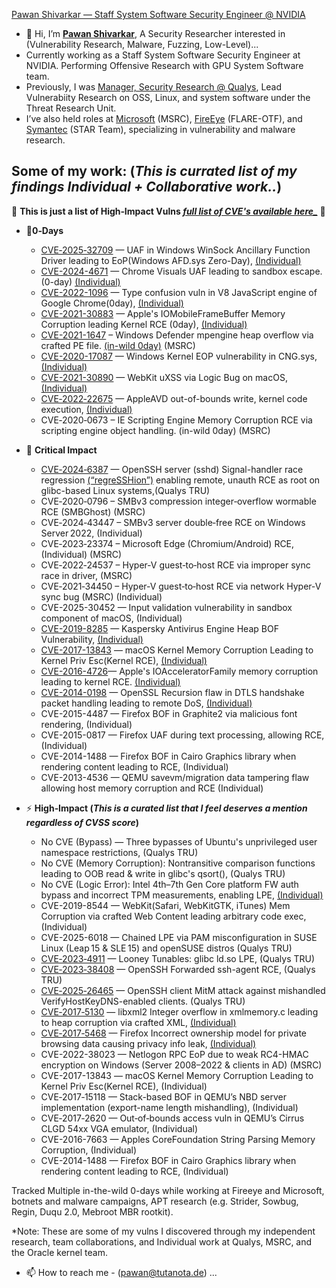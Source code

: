 [Pawan Shivarkar — Staff System Software Security Engineer @ NVIDIA](https://www.nvidia.com)

- 👋 Hi, I’m [**Pawan Shivarkar**](https://github.com/pawan-shivarkar), A Security Researcher interested in (Vulnerability Research, Malware, Fuzzing, Low-Level)...
-    Currently working as a Staff System Software Security Engineer at NVIDIA. Performing Offensive Research with GPU System Software team.
-    Previously, I was [Manager, Security Research @ Qualys](https://www.qualys.com), Lead Vulnerabiity Research on OSS, Linux, and system software under the Threat Research Unit.  
-    I’ve also held roles at [Microsoft](https://www.microsoft.com/en-us/msrc) (MSRC), [FireEye](https://www.fireeye.com) (FLARE-OTF), and [Symantec](https://www.broadcom.com/company/newsroom/press-releases?filtr=Symantec) (STAR Team), specializing in vulnerability and malware research.

Some of my work: (_This is currated list of my findings Individual + Collaborative work.._)
-------------------------------------------------------------------------------------------------------

🚨 **This is just a list of High‑Impact Vulns _[full list of CVE's available here_](https://github.com/pawan-shivarkar/List-of-CVE-s-)_** 🚨

- 🌟**0‑Days**
  - [CVE‑2025‑32709](https://msrc.microsoft.com/update-guide/en-US/advisory/CVE-2025-32709) — UAF in Windows WinSock Ancillary Function Driver leading to EoP(Windows AFD.sys Zero-Day), [(Individual)](https://msrc.microsoft.com/update-guide/en-US/advisory/CVE-2025-32709)
  - [CVE-2024-4671](https://msrc.microsoft.com/update-guide/vulnerability/CVE-2024-4671) — Chrome Visuals UAF leading to sandbox escape. (0-day) [(Individual)](https://msrc.microsoft.com/update-guide/vulnerability/CVE-2024-4671)
  - [CVE-2022-1096](https://msrc.microsoft.com/update-guide/vulnerability/CVE-2022-1096) — Type confusion vuln in V8 JavaScript engine of Google Chrome(0day), [(Individual)](https://msrc.microsoft.com/update-guide/vulnerability/CVE-2022-1096)
  - [CVE-2021-30883](https://support.apple.com/en-in/103159) — Apple's IOMobileFrameBuffer Memory Corruption leading Kernel RCE (0day), [(Individual)](https://support.apple.com/en-in/103159)
  - [CVE-2021-1647](https://msrc.microsoft.com/update-guide/vulnerability/CVE-2021-1647) – Windows Defender mpengine heap overflow via crafted PE file. [(in-wild 0day)](https://msrc.microsoft.com/update-guide/vulnerability/CVE-2021-1647) (MSRC)
  - [CVE-2020-17087](https://msrc.microsoft.com/update-guide/en-US/vulnerability/CVE-2020-17087?utm_source=SECDEV+Audience++PRIME+-+APRIL+2020&utm_campaign=4c30f3205c-DRF-19-October-2020_COPY_01&utm_medium=email&utm_term=0_6e92156d31-4c30f3205c-&mc_cid=4c30f3205c&mc_eid=%5BUNIQID%5D) — Windows Kernel EOP vulnerability in CNG.sys, [(Individual)](https://msrc.microsoft.com/update-guide/en-US/vulnerability/CVE-2020-17087?utm_source=SECDEV+Audience++PRIME+-+APRIL+2020&utm_campaign=4c30f3205c-DRF-19-October-2020_COPY_01&utm_medium=email&utm_term=0_6e92156d31-4c30f3205c-&mc_cid=4c30f3205c&mc_eid=%5BUNIQID%5D)
  - [CVE-2021-30890](https://support.apple.com/en-bn/103166) — WebKit uXSS via Logic Bug on macOS, [(Individual)](https://support.apple.com/en-bn/103166)
  - [CVE‑2022‑22675](https://support.apple.com/en-us/102999) — AppleAVD out-of-bounds write, kernel code execution, [(Individual)](https://support.apple.com/en-us/102999)
  - CVE‑2020‑0673 – IE Scripting Engine Memory Corruption RCE via scripting engine object handling. (in-wild 0day) (MSRC)
 
- 🚨 **Critical Impact**
  - [CVE‑2024‑6387](https://www.qualys.com/regresshion-cve-2024-6387/) — OpenSSH server (sshd) Signal-handler race regression [(“regreSSHion”)](https://www.qualys.com/regresshion-cve-2024-6387/) enabling remote, unauth RCE as root on glibc-based Linux systems,(Qualys TRU)
  - CVE‑2020‑0796 – SMBv3 compression integer‑overflow wormable RCE (SMBGhost) (MSRC)
  - CVE‑2024‑43447 – SMBv3 server double‑free RCE on Windows Server 2022, (Individual)
  - CVE‑2023‑23374 – Microsoft Edge (Chromium/Android) RCE,(Individual) (MSRC)
  - CVE‑2022‑24537 – Hyper‑V guest‑to‑host RCE via improper sync race in driver, (MSRC)
  - CVE‑2021‑34450 – Hyper‑V guest‑to‑host RCE via network Hyper‑V sync bug (MSRC) (Individual)
  - CVE-2025-30452 — Input validation vulnerability in sandbox component of macOS, (Individual) 
  - [CVE-2019-8285](https://securityvulnerability.io/vulnerability/CVE-2019-8285) — Kaspersky Antivirus Engine Heap BOF Vulnerability, [(Individual)](https://securityvulnerability.io/vulnerability/CVE-2019-8285)
  - [CVE-2017-13843](https://support.apple.com/en-us/103804) — macOS Kernel Memory Corruption Leading to Kernel Priv Esc(Kernel RCE), [(Individual)](https://support.apple.com/en-us/103804)
  - [CVE-2016-4726](https://support.apple.com/en-mk/103800)— Apple's IOAcceleratorFamily memory corruption leading to kernel RCE. [(Individual)](https://support.apple.com/en-mk/103800)
  - [CVE-2014-0198](https://bugzilla.redhat.com/show_bug.cgi?id=1093837) — OpenSSL Recursion flaw in DTLS handshake packet handling leading to remote DoS, [(Individual)](https://bugzilla.redhat.com/show_bug.cgi?id=1093837)
  - CVE-2015-4487 — Firefox BOF in Graphite2 via malicious font rendering, (Individual)
  - CVE-2015-0817 — Firefox UAF during text processing, allowing RCE, (Individual)
  - CVE-2014-1488 — Firefox BOF in Cairo Graphics library when rendering content leading to RCE, (Individual)
  - CVE-2013-4536 — QEMU savevm/migration data tampering flaw allowing host memory corruption and RCE (Individual)
 
- ⚡ **High‑Impact (_This is a curated list that I feel deserves a mention regardless of CVSS score_)**
  - No CVE (Bypass) — Three bypasses of Ubuntu's unprivileged user namespace restrictions, (Qualys TRU)
  - No CVE (Memory Corruption): Nontransitive comparison functions leading to OOB read & write in glibc's qsort(), (Qualys TRU)
  - No CVE (Logic Error): Intel 4th–7th Gen Core platform FW auth bypass and incorrect TPM measurements, enabling LPE, [(Individual)]()
  - CVE-2019-8544 — WebKit(Safari, WebKitGTK, iTunes) Mem Corruption via crafted Web Content leading arbitrary code exec, (Individual)
  - CVE-2025-6018 — Chained LPE via PAM misconfiguration in SUSE Linux (Leap 15 & SLE 15) and openSUSE distros (Qualys TRU)
  - [CVE‑2023‑4911](https://blog.qualys.com/vulnerabilities-threat-research/2023/10/03/cve-2023-4911-looney-tunables-local-privilege-escalation-in-the-glibcs-ld-so) — Looney Tunables: glibc ld.so LPE, (Qualys TRU)
  - [CVE‑2023‑38408](https://blog.qualys.com/vulnerabilities-threat-research/2023/07/19/cve-2023-38408-remote-code-execution-in-opensshs-forwarded-ssh-agent) — OpenSSH Forwarded ssh-agent RCE, (Qualys TRU)
  - [CVE‑2025‑26465](https://blog.qualys.com/vulnerabilities-threat-research/2025/02/18/qualys-tru-discovers-two-vulnerabilities-in-openssh-cve-2025-26465-cve-2025-26466) — OpenSSH client MitM attack against mishandled VerifyHostKeyDNS-enabled clients. (Qualys TRU)
  - [CVE‑2017‑5130](https://ubuntu.com/security/CVE-2017-5130) — libxml2 Integer overflow in xmlmemory.c leading to heap corruption via crafted XML, [(Individual)](https://ubuntu.com/security/CVE-2017-5130)
  - [CVE‑2017‑5468](https://www.mozilla.org/en-US/security/advisories/mfsa2017-10/) — Firefox Incorrect ownership model for private browsing data causing privacy info leak, [(Individual)](https://www.mozilla.org/en-US/security/advisories/mfsa2017-10/)
  - CVE-2022-38023 — Netlogon RPC EoP due to weak RC4-HMAC encryption on Windows (Server 2008–2022 & clients in AD) (MSRC)
  - CVE-2017-13843 — macOS Kernel Memory Corruption Leading to Kernel Priv Esc(Kernel RCE), (Individual)
  - CVE‑2017‑15118 — Stack-based BOF in QEMU’s NBD server implementation (export-name length mishandling), (Individual)
  - CVE‑2017‑2620  — Out‑of‑bounds access vuln in QEMU’s Cirrus CLGD 54xx VGA emulator, (Individual)
  - CVE-2016-7663 — Apples CoreFoundation String Parsing Memory Corruption, (Individual)
  - CVE-2014-1488 — Firefox BOF in Cairo Graphics library when rendering content leading to RCE, (Individual)
 

Tracked Multiple in-the-wild 0-days while working at Fireeye and Microsoft, botnets and malware campaigns, APT research (e.g. Strider, Sowbug, Regin, Duqu 2.0,  Mebroot MBR rootkit).

*Note: These are some of my vulns I discovered through my independent research, team collaborations, and Individual work at Qualys, MSRC, and the Oracle kernel team.

- 📫 How to reach me - (pawan@tutanota.de) ...

<!---
pawan-shivarkar/pawan-shivarkar is a ✨ special ✨ repository because its `README.md` (this file) appears on your GitHub profile.
You can click the Preview link to take a look at your changes.
--->
